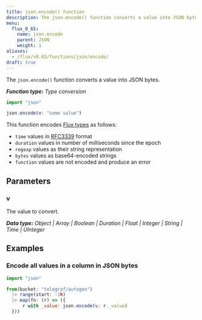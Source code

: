 ```yaml
---
title: json.encode() function
description: The json.encode() function converts a value into JSON bytes.
menu:
  flux_0_65:
    name: json.encode
    parent: JSON
    weight: 1
aliases:
  - /flux/v0.65/functions/json/encode/
draft: true
---
```


The `json.encode()` function converts a value into JSON bytes.

_**Function type:** Type conversion_

```js
import "json"

json.encode(v: "some value")
```

This function encodes [Flux types](/flux/v0.65/language/types/) as follows:

- `time` values in [RFC3339](https://tools.ietf.org/html/rfc3339) format
- `duration` values in number of milliseconds since the epoch
- `regexp` values as their string representation
- `bytes` values as base64-encoded strings
- `function` values are not encoded and produce an error

## Parameters

### v
The value to convert.

_**Data type:** Object | Array | Boolean | Duration | Float | Integer | String | Time | UInteger_

## Examples

### Encode all values in a column in JSON bytes
```js
import "json"

from(bucket: "telegraf/autogen")
  |> range(start: -1h)
  |> map(fn: (r) => ({
      r with _value: json.encode(v: r._value)
  }))
```
